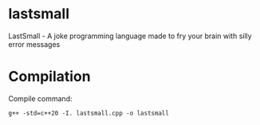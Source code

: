 # lastsmall
LastSmall - A joke programming language made to fry your brain with silly error messages

# Compilation
Compile command:
```
g++ -std=c++20 -I. lastsmall.cpp -o lastsmall
```
